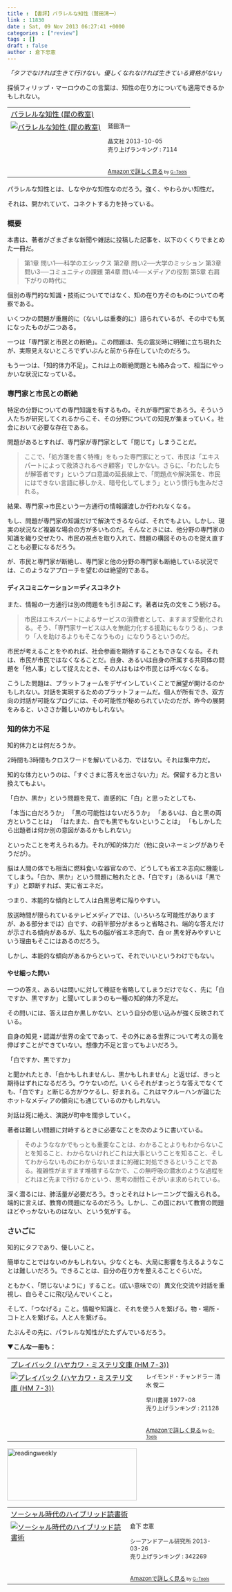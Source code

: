 ```yaml
---
title : 【書評】パラレルな知性（鷲田清一）
link : 11830
date : Sat, 09 Nov 2013 06:27:41 +0000
categories : ["review"]
tags : []
draft : false
author : 倉下忠憲
---
```


<em>「タフでなければ生きて行けない。優しくなれなければ生きている資格がない」</em>

探偵フィリップ・マーロウのこの言葉は、知性の在り方についても適用できるかもしれない。

<table  border="0" cellpadding="5"><tr><td colspan="2"><a href="http://www.amazon.co.jp/%E3%83%91%E3%83%A9%E3%83%AC%E3%83%AB%E3%81%AA%E7%9F%A5%E6%80%A7-%E7%8A%80%E3%81%AE%E6%95%99%E5%AE%A4-%E9%B7%B2%E7%94%B0%E6%B8%85%E4%B8%80/dp/4794968124%3FSubscriptionId%3D15SMZCTB9V8NGR2TW082%26tag%3Drashita1000-22%26linkCode%3Dxm2%26camp%3D2025%26creative%3D165953%26creativeASIN%3D4794968124" target="_top">パラレルな知性 (犀の教室)</a><img src="http://www.assoc-amazon.jp/e/ir?t=rashita1000-22&l=ur2&o=9" width="1" height="1" style="border: none;" alt="" /></td></tr><tr><td valign="top"><a href="http://www.amazon.co.jp/%E3%83%91%E3%83%A9%E3%83%AC%E3%83%AB%E3%81%AA%E7%9F%A5%E6%80%A7-%E7%8A%80%E3%81%AE%E6%95%99%E5%AE%A4-%E9%B7%B2%E7%94%B0%E6%B8%85%E4%B8%80/dp/4794968124%3FSubscriptionId%3D15SMZCTB9V8NGR2TW082%26tag%3Drashita1000-22%26linkCode%3Dxm2%26camp%3D2025%26creative%3D165953%26creativeASIN%3D4794968124" target="_top"><img src="http://ecx.images-amazon.com/images/I/41qw64M1LNL._SL160_.jpg" border="0" alt="パラレルな知性 (犀の教室)" /></a></td><td valign="top"><font size="-1">鷲田清一 <br /><br />晶文社  2013-10-05<br />売り上げランキング : 7114<br /><br /><br /><a href="http://www.amazon.co.jp/%E3%83%91%E3%83%A9%E3%83%AC%E3%83%AB%E3%81%AA%E7%9F%A5%E6%80%A7-%E7%8A%80%E3%81%AE%E6%95%99%E5%AE%A4-%E9%B7%B2%E7%94%B0%E6%B8%85%E4%B8%80/dp/4794968124%3FSubscriptionId%3D15SMZCTB9V8NGR2TW082%26tag%3Drashita1000-22%26linkCode%3Dxm2%26camp%3D2025%26creative%3D165953%26creativeASIN%3D4794968124" target="_top">Amazonで詳しく見る</a></font><font size="-2"> by <a href="http://www.goodpic.com/mt/aws/index.html" >G-Tools</a></font></td></tr></table>

パラレルな知性とは、しなやかな知性なのだろう。強く、やわらかい知性だ。

それは、開かれていて、コネクトする力を持っている。

<H3>概要</H3>本書は、著者がざまざまな新聞や雑誌に投稿した記事を、以下のくくりでまとめた一冊だ。

<blockquote>
第1章 問い1──科学のエシックス
第2章 問い2──大学のミッション
第3章 問い3──コミュニティの課題
第4章 問い4──メディアの役割
第5章 右肩下がりの時代に
</blockquote>

個別の専門的な知識・技術についてではなく、知の在り方そのものについての考察である。

いくつかの問題が重層的に（ないしは重奏的に）語られているが、その中でも気になったものが二つある。

一つは「専門家と市民との断絶」。この問題は、先の震災時に明確に立ち現れたが、実際見えないところでずいぶんと前から存在していたのだろう。

もう一つは、「知的体力不足」。これは上の断絶問題とも絡み合って、相当にやっかいな状況になっている。

<H3>専門家と市民との断絶</H3>特定の分野についての専門知識を有するもの。それが専門家であろう。そういう人たちが研究してくれるからこそ、その分野についての知見が集まっていく。社会において必要な存在である。

問題があるとすれば、専門家が専門家として「閉じて」しまうことだ。

<blockquote>
ここで、「処方箋を書く特権」をもった専門家にとって、市民は「エキスパートによって救済されるべき顧客」でしかない。さらに、「わたしたちが解答者です」というプロ意識の延長線上で、「問題点や解決策を、市民にはできない言語に移しかえ、暗号化してしまう」という慣行も生みだされる。
</blockquote>

結果、専門家→市民という一方通行の情報譲渡しか行われなくなる。

もし、問題が専門家の知識だけで解決できるならば、それでもよい。しかし、現実の状況など複雑な場合の方が多いものだ。そんなときには、他分野の専門家の知識を織り交ぜたり、市民の視点を取り入れて、問題の構図そのものを捉え直すことも必要になるだろう。

が、市民と専門家が断絶し、専門家と他の分野の専門家も断絶している状況では、このようなアプローチを望むのは絶望的である。

<H4>ディスコミニケーション＝ディスコネクト</H4>また、情報の一方通行は別の問題をも引き起こす。著者は先の文をこう続ける。

<blockquote>
市民はエキスパートによるサービスの消費者として、ますます受動化される。そう、「専門家サービスは人を無能力化する援助にもなりうる」、つまり「人を助けるよりもそこなうもの」になりうるというのだ。
</blockquote>

市民が考えることをやめれば、社会参画を期待することもできなくなる。それは、市民が市民ではなくなることだ。自身、あるいは自身の所属する共同体の問題を「他人事」として捉えたとき、その人はもはや市民とは呼べなくなる。

こうした問題は、プラットフォームをデザインしていくことで展望が開けるのかもしれない。対話を実現するためのプラットフォームだ。個人が所有でき、双方向の対話が可能なブログには、その可能性が秘められていたのだが、昨今の展開をみると、いささか難しいのかもしれない。

<H3>知的体力不足</H3>知的体力とは何だろうか。

2時間も3時間もクロスワードを解いている力、ではない。それは集中力だ。

知的な体力というのは、「すぐさまに答えを出さない力」だ。保留する力と言い換えてもよい。

「白か、黒か」という問題を見て、直感的に「白」と思ったとしても、

「本当に白だろうか」
「黒の可能性はないだろうか」
「あるいは、白と黒の両方ということは」
「はたまた、白でも黒でもないということは」
「もしかしたら出題者は何か別の意図があるかもしれない」

といったことを考えられる力。それが知的体力だ（他に良いネーミングがありそうだが）。

脳は人間の体でも相当に燃料食いな器官なので、どうしても省エネ志向に機能してしまう。「白か、黒か」という問題に触れたとき、「白です」（あるいは「黒です」）と即断すれば、実に省エネだ。

つまり、本能的な傾向として人は白黒思考に陥りやすい。

放送時間が限られているテレビメディアでは、（いろいろな可能性がありますが、ある部分までは）白です、の前半部分がまるっと省略され、端的な答えだけが示される傾向があるが、私たちの脳が省エネ志向で、白 or 黒を好みやすいという理由もそこにはあるのだろう。

しかし、本能的な傾向があるからといって、それでいいというわけでもない。

<H4>やせ細った問い</H4>一つの答え、あるいは問いに対して検証を省略してしまうだけでなく、先に「白ですか、黒ですか」と聞いてしまうのも一種の知的体力不足だ。

その問いには、答えは白か黒しかない、という自分の思い込みが強く反映されている。

自身の知見・認識が世界の全てであって、その外にある世界について考えの蔦を伸ばすことができていない。想像力不足と言ってもよいだろう。

「白ですか、黒ですか」

と聞かれたとき、「白かもしれませんし、黒かもしれません」と返せば、きっと期待はずれになるだろう。ウケないのだ。いくらそれがまっとうな答えでなくても、「白です」と断じる方がウケるし、好まれる。これはマクルーハンが論じたホットなメディアの傾向にも通じているのかもしれない。

対話は死に絶え、演説が町中を闊歩していく。

著者は難しい問題に対峙するときに必要なことを次のように書いている。

<blockquote>
そのようななかでもっとも重要なことは、わかることよりもわからないことを知ること、わからないけれどこれは大事ということを知ること、そしてわからないものにわからないままに的確に対処できるということである。複雑性がますます堆積するなかで、この無呼吸の潜水のような過程をどれほど先まで行けるかという、思考の耐性こそがいま求められている。
</blockquote>

深く潜るには、肺活量が必要だろう。きっとそれはトレーニングで鍛えられる。端的に言えば、教育の問題になるのだろう。しかし、この国において教育の問題ほどやっかないものはない、という気がする。

<H3>さいごに</H3>知的にタフであり、優しいこと。

簡単なことではないのかもしれない。少なくとも、大局に影響を与えるようなことは難しいだろう。できることは、自分の在り方を整えることぐらいだ。

ともかく、「閉じないように」すること。（広い意味での）異文化交流や対話を重視し、自らそこに飛び込んでいくこと。

そして、「つなげる」こと。情報や知識と、それを使う人を繋げる。物・場所・コトと人を繋げる。人と人を繋げる。

たぶんその先に、パラレルな知性がたたずんでいるだろう。

<strong>▼こんな一冊も：
</strong>
<table  border="0" cellpadding="5"><tr><td colspan="2"><a href="http://www.amazon.co.jp/%E3%83%97%E3%83%AC%E3%82%A4%E3%83%90%E3%83%83%E3%82%AF-%E3%83%8F%E3%83%A4%E3%82%AB%E3%83%AF%E3%83%BB%E3%83%9F%E3%82%B9%E3%83%86%E3%83%AA%E6%96%87%E5%BA%AB-HM-7-3-%E3%83%AC%E3%82%A4%E3%83%A2%E3%83%B3%E3%83%89%E3%83%BB%E3%83%81%E3%83%A3%E3%83%B3%E3%83%89%E3%83%A9%E3%83%BC/dp/4150704538%3FSubscriptionId%3D15SMZCTB9V8NGR2TW082%26tag%3Drashita1000-22%26linkCode%3Dxm2%26camp%3D2025%26creative%3D165953%26creativeASIN%3D4150704538" target="_top">プレイバック (ハヤカワ・ミステリ文庫 (HM 7-3))</a><img src="http://www.assoc-amazon.jp/e/ir?t=rashita1000-22&l=ur2&o=9" width="1" height="1" style="border: none;" alt="" /></td></tr><tr><td valign="top"><a href="http://www.amazon.co.jp/%E3%83%97%E3%83%AC%E3%82%A4%E3%83%90%E3%83%83%E3%82%AF-%E3%83%8F%E3%83%A4%E3%82%AB%E3%83%AF%E3%83%BB%E3%83%9F%E3%82%B9%E3%83%86%E3%83%AA%E6%96%87%E5%BA%AB-HM-7-3-%E3%83%AC%E3%82%A4%E3%83%A2%E3%83%B3%E3%83%89%E3%83%BB%E3%83%81%E3%83%A3%E3%83%B3%E3%83%89%E3%83%A9%E3%83%BC/dp/4150704538%3FSubscriptionId%3D15SMZCTB9V8NGR2TW082%26tag%3Drashita1000-22%26linkCode%3Dxm2%26camp%3D2025%26creative%3D165953%26creativeASIN%3D4150704538" target="_top"><img src="http://ecx.images-amazon.com/images/I/514AXtV6PQL._SL160_.jpg" border="0" alt="プレイバック (ハヤカワ・ミステリ文庫 (HM 7-3))" /></a></td><td valign="top"><font size="-1">レイモンド・チャンドラー 清水 俊二 <br /><br />早川書房  1977-08<br />売り上げランキング : 21128<br /><br /><br /><a href="http://www.amazon.co.jp/%E3%83%97%E3%83%AC%E3%82%A4%E3%83%90%E3%83%83%E3%82%AF-%E3%83%8F%E3%83%A4%E3%82%AB%E3%83%AF%E3%83%BB%E3%83%9F%E3%82%B9%E3%83%86%E3%83%AA%E6%96%87%E5%BA%AB-HM-7-3-%E3%83%AC%E3%82%A4%E3%83%A2%E3%83%B3%E3%83%89%E3%83%BB%E3%83%81%E3%83%A3%E3%83%B3%E3%83%89%E3%83%A9%E3%83%BC/dp/4150704538%3FSubscriptionId%3D15SMZCTB9V8NGR2TW082%26tag%3Drashita1000-22%26linkCode%3Dxm2%26camp%3D2025%26creative%3D165953%26creativeASIN%3D4150704538" target="_top">Amazonで詳しく見る</a></font><font size="-2"> by <a href="http://www.goodpic.com/mt/aws/index.html" >G-Tools</a></font></td></tr></table>

<a href="https://rashita.net/blog/wp-content/uploads/2013/10/readingweekly.jpg"><img src="https://rashita.net/blog/wp-content/uploads/2013/10/readingweekly.jpg" alt="readingweekly" width="300" height="120" class="alignnone size-full wp-image-11752" /></a>

<table  border="0" cellpadding="5"><tr><td colspan="2"><a href="http://www.amazon.co.jp/%E3%82%BD%E3%83%BC%E3%82%B7%E3%83%A3%E3%83%AB%E6%99%82%E4%BB%A3%E3%81%AE%E3%83%8F%E3%82%A4%E3%83%96%E3%83%AA%E3%83%83%E3%83%89%E8%AA%AD%E6%9B%B8%E8%A1%93-%E5%80%89%E4%B8%8B-%E5%BF%A0%E6%86%B2/dp/4863541244%3FSubscriptionId%3D15SMZCTB9V8NGR2TW082%26tag%3Drashita1000-22%26linkCode%3Dxm2%26camp%3D2025%26creative%3D165953%26creativeASIN%3D4863541244" target="_top">ソーシャル時代のハイブリッド読書術</a><img src="http://www.assoc-amazon.jp/e/ir?t=rashita1000-22&l=ur2&o=9" width="1" height="1" style="border: none;" alt="" /></td></tr><tr><td valign="top"><a href="http://www.amazon.co.jp/%E3%82%BD%E3%83%BC%E3%82%B7%E3%83%A3%E3%83%AB%E6%99%82%E4%BB%A3%E3%81%AE%E3%83%8F%E3%82%A4%E3%83%96%E3%83%AA%E3%83%83%E3%83%89%E8%AA%AD%E6%9B%B8%E8%A1%93-%E5%80%89%E4%B8%8B-%E5%BF%A0%E6%86%B2/dp/4863541244%3FSubscriptionId%3D15SMZCTB9V8NGR2TW082%26tag%3Drashita1000-22%26linkCode%3Dxm2%26camp%3D2025%26creative%3D165953%26creativeASIN%3D4863541244" target="_top"><img src="http://ecx.images-amazon.com/images/I/31m4SHzWXQL._SL160_.jpg" border="0" alt="ソーシャル時代のハイブリッド読書術" /></a></td><td valign="top"><font size="-1">倉下 忠憲 <br /><br />シーアンドアール研究所  2013-03-26<br />売り上げランキング : 342269<br /><br /><br /><a href="http://www.amazon.co.jp/%E3%82%BD%E3%83%BC%E3%82%B7%E3%83%A3%E3%83%AB%E6%99%82%E4%BB%A3%E3%81%AE%E3%83%8F%E3%82%A4%E3%83%96%E3%83%AA%E3%83%83%E3%83%89%E8%AA%AD%E6%9B%B8%E8%A1%93-%E5%80%89%E4%B8%8B-%E5%BF%A0%E6%86%B2/dp/4863541244%3FSubscriptionId%3D15SMZCTB9V8NGR2TW082%26tag%3Drashita1000-22%26linkCode%3Dxm2%26camp%3D2025%26creative%3D165953%26creativeASIN%3D4863541244" target="_top">Amazonで詳しく見る</a></font><font size="-2"> by <a href="http://www.goodpic.com/mt/aws/index.html" >G-Tools</a></font></td></tr></table>
